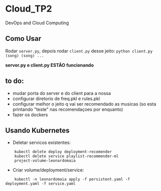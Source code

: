 # Cloud_TP2
DevOps and Cloud Computing

## Como Usar

Rodar ``server.py``, depois rodar ``client.py`` desse jeito: ``python client.py (song) (song) ...``

**server.py e client.py ESTÃO funcionando**

## to do:

- mudar porta do server e do client para a nossa
- configurar diretorio de freq.pkl e rules.pkl
- configurar melhor o jeito q vai ser recomendado as musicas (so esta printando "teste" nas recomendaçoes por enquanto)
- fazer os dockers

## Usando Kubernetes
- Deletar servicos existentes:
```
    kubectl delete deploy deployment-recomender
    kubectl delete service playlist-recommender-ml
    project-volume-leonardomaia
```
- Criar volume/deployment/service:
```
    kubectl -n leonardomaia apply -f persistent.yaml -f deployment.yaml -f service.yaml
```
